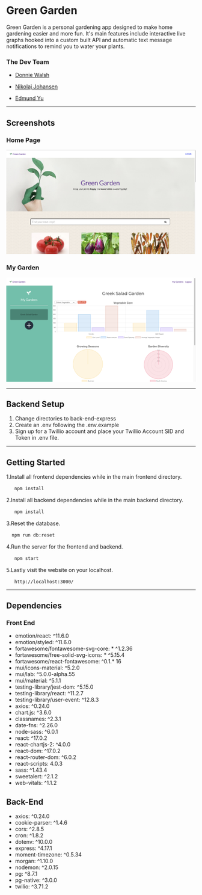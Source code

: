 # Green Garden

Green Garden is a personal gardening app designed to make home gardening easier and more fun. It's main features include interactive live graphs hooked into a custom built API and automatic text message notifications to remind you to water your plants.

### The Dev Team

- [Donnie Walsh](https://github.com/WigglyDonnie)

- [Nikolaj Johansen](https://github.com/nikolajjuuel)

- [Edmund Yu](https://github.com/Nolelle)

---

## Screenshots

### Home Page

!["Home Page"](https://github.com/Nolelle/green-garden/blob/update-readme/docs/home%20page.png?raw=true)

### My Garden

!["My Garden"](https://github.com/Nolelle/green-garden/blob/update-readme/docs/dashboard.png?raw=true)

---

## Backend Setup

1. Change directories to back-end-express
2. Create an .env following the .env.example
3. Sign up for a Twillio account and place your Twillio Account SID and Token in .env file.

---

## Getting Started

1.Install all frontend dependencies while in the main frontend directory.

```bash
   npm install
```

2.Install all backend dependencies while in the main backend directory.

```bash
   npm install
```

3.Reset the database.

```bash
  npm run db:reset
```

4.Run the server for the frontend and backend.

```bash
   npm start
```

5.Lastly visit the website on your localhost.

```
   http://localhost:3000/
```

---

## Dependencies

### Front End

- emotion/react: ^11.6.0
- emotion/styled: ^11.6.0
- fortawesome/fontawesome-svg-core: \* ^1.2.36
- fortawesome/free-solid-svg-icons: \* ^5.15.4
- fortawesome/react-fontawesome: ^0.1.\* 16
- mui/icons-material: ^5.2.0
- mui/lab: ^5.0.0-alpha.55
- mui/material: ^5.1.1
- testing-library/jest-dom: ^5.15.0
- testing-library/react: ^11.2.7
- testing-library/user-event: ^12.8.3
- axios: ^0.24.0
- chart.js: ^3.6.0
- classnames: ^2.3.1
- date-fns: ^2.26.0
- node-sass: ^6.0.1
- react: ^17.0.2
- react-chartjs-2: ^4.0.0
- react-dom: ^17.0.2
- react-router-dom: ^6.0.2
- react-scripts: 4.0.3
- sass: ^1.43.4
- sweetalert: ^2.1.2
- web-vitals: ^1.1.2

## Back-End

- axios: ^0.24.0
- cookie-parser: ^1.4.6
- cors: ^2.8.5
- cron: ^1.8.2
- dotenv: ^10.0.0
- express: ^4.17.1
- moment-timezone: ^0.5.34
- morgan: ^1.10.0
- nodemon: ^2.0.15
- pg: ^8.7.1
- pg-native: ^3.0.0
- twilio: ^3.71.2
